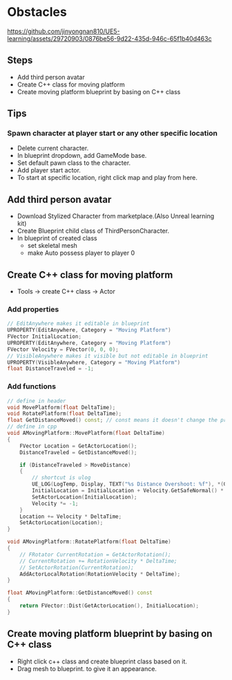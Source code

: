 # Obstacles
https://github.com/jinyongnan810/UE5-learning/assets/29720903/0876be56-9d22-435d-946c-65f1b40d463c

## Steps
- Add third person avatar
- Create C++ class for moving platform
- Create moving platform blueprint by basing on C++ class


## Tips
### Spawn character at player start or any other specific location
- Delete current character.
- In blueprint dropdown, add GameMode base.
- Set default pawn class to the character.
- Add player start actor. 
- To start at specific location, right click map and play from here.

## Add third person avatar
- Download Stylized Character from marketplace.(Also Unreal learning kit)
- Create Blueprint child class of ThirdPersonCharacter.
- In blueprint of created class
  - set skeletal mesh
  - make Auto possess player to player 0

## Create C++ class for moving platform
- Tools -> create C++ class -> Actor 

### Add properties
```cpp
// EditAnywhere makes it editable in blueprint
UPROPERTY(EditAnywhere, Category = "Moving Platform")
FVector InitialLocation;
UPROPERTY(EditAnywhere, Category = "Moving Platform")
FVector Velocity = FVector(0, 0, 0);
// VisibleAnywhere makes it visible but not editable in blueprint
UPROPERTY(VisibleAnywhere, Category = "Moving Platform")
float DistanceTraveled = -1;
```

### Add functions
```cpp
// define in header
void MovePlatform(float DeltaTime);
void RotatePlatform(float DeltaTime);
float GetDistanceMoved() const; // const means it doesn't change the properties
// define in cpp
void AMovingPlatform::MovePlatform(float DeltaTime)
{
	FVector Location = GetActorLocation();
	DistanceTraveled = GetDistanceMoved();

	if (DistanceTraveled > MoveDistance)
	{
        // shortcut is ulog
		UE_LOG(LogTemp, Display, TEXT("%s Distance Overshoot: %f"), *(GetName()), DistanceTraveled - MoveDistance);
		InitialLocation = InitialLocation + Velocity.GetSafeNormal() * MoveDistance;
		SetActorLocation(InitialLocation);
		Velocity *= -1;
	}
	Location += Velocity * DeltaTime;
	SetActorLocation(Location);
}

void AMovingPlatform::RotatePlatform(float DeltaTime)
{
	// FRotator CurrentRotation = GetActorRotation();
	// CurrentRotation += RotationVelocity * DeltaTime;
	// SetActorRotation(CurrentRotation);
	AddActorLocalRotation(RotationVelocity * DeltaTime);
}

float AMovingPlatform::GetDistanceMoved() const
{
	return FVector::Dist(GetActorLocation(), InitialLocation);
}
```

## Create moving platform blueprint by basing on C++ class
- Right click c++ class and create blueprint class based on it.
- Drag mesh to blueprint. to give it an appearance.